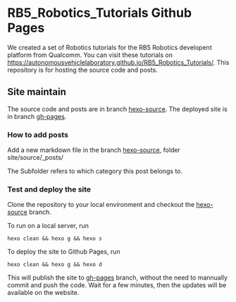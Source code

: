 # RB5_Robotics_Tutorials Github Pages

We created a set of Robotics tutorials for the RB5 Robotics developent platform from Qualcomm. You can visit these tutorials on https://autonomousvehiclelaboratory.github.io/RB5_Robotics_Tutorials/. This repository is for hosting the source code and posts.

## Site maintain

The source code and posts are in branch [hexo-source](https://github.com/AutonomousVehicleLaboratory/RB5_Robotics_Tutorials/tree/hexo-source).
The deployed site is in branch [gh-pages](https://github.com/AutonomousVehicleLaboratory/RB5_Robotics_Tutorials/tree/gh-pages).

### How to add posts

Add a new markdown file in the branch [hexo-source](https://github.com/AutonomousVehicleLaboratory/RB5_Robotics_Tutorials/tree/hexo-source), folder site/source/_posts/

The Subfolder refers to which category this post belongs to.

### Test and deploy the site

Clone the repository to your local environment and checkout the [hexo-source](https://github.com/AutonomousVehicleLaboratory/RB5_Robotics_Tutorials/tree/hexo-source) branch.

To run on a local server, run

```
hexo clean && hexo g && hexo s
```

To deploy the site to Github Pages, run
```
hexo clean && hexo g && hexo d
```

This will publish the site to [gh-pages](https://github.com/AutonomousVehicleLaboratory/RB5_Robotics_Tutorials/tree/gh-pages) branch, without the need to mannually commit and push the code. Wait for a few minutes, then the updates will be available on the website.